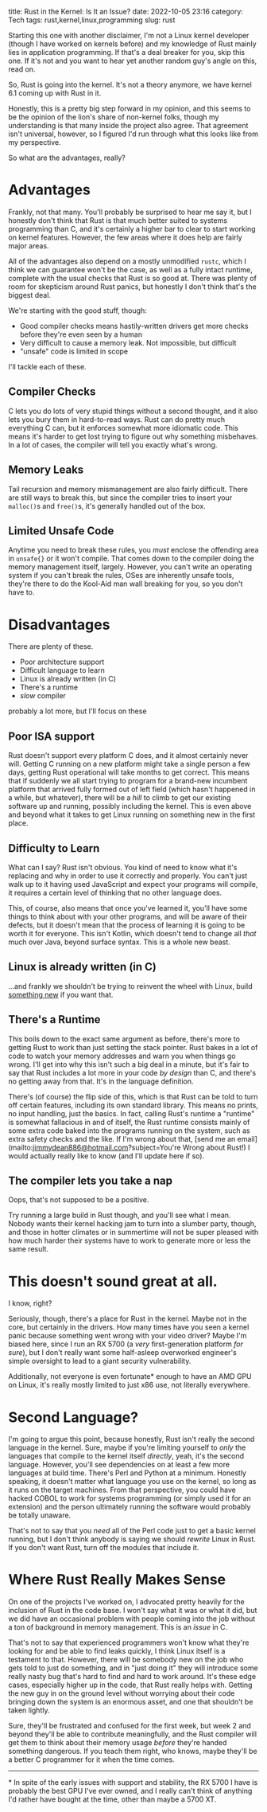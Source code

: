 title: Rust in the Kernel: Is It an Issue?
date: 2022-10-05 23:16
category: Tech
tags: rust,kernel,linux,programming
slug: rust

Starting this one with another disclaimer, I'm not a Linux kernel developer (though I have worked on kernels before) and my knowledge of Rust mainly lies in application programming. If that's a deal breaker for you, skip this one. If it's not and you want to hear yet another random guy's angle on this, read on.

So, Rust is going into the kernel. It's not a theory anymore, we have kernel 6.1 coming up with Rust in it.

Honestly, this is a pretty big step forward in my opinion, and this seems to be the opinion of the lion's share of non-kernel folks, though my understanding is that many inside the project also agree. That agreement isn't universal, however, so I figured I'd run through what this looks like from my perspective.

So what are the advantages, really?

# Advantages

Frankly, not that many. You'll probably be surprised to hear me say it, but I honestly don't think that Rust is that much better suited to systems programming than C, and it's certainly a higher bar to clear to start working on kernel features. However, the few areas where it does help are fairly major areas.

All of the advantages also depend on a mostly unmodified `rustc`, which I think we can guarantee won't be the case, as well as a fully intact runtime, complete with the usual checks that Rust is so good at. There was plenty of room for skepticism around Rust panics, but honestly I don't think that's the biggest deal.

We're starting with the good stuff, though:

* Good compiler checks means hastily-written drivers get more checks before they're even seen by a human
* Very difficult to cause a memory leak. Not impossible, but difficult
* "unsafe" code is limited in scope

I'll tackle each of these.

## Compiler Checks

C lets you do lots of very stupid things without a second thought, and it also lets you bury them in hard-to-read ways. Rust can do pretty much everything C can, but it enforces somewhat more idiomatic code. This means it's harder to get lost trying to figure out why something misbehaves. In a lot of cases, the compiler will tell you exactly what's wrong.

## Memory Leaks

Tail recursion and memory mismanagement are also fairly difficult. There are still ways to break this, but since the compiler tries to insert your `malloc()`s and `free()`s, it's generally handled out of the box.

## Limited Unsafe Code

Anytime you need to break these rules, you _must_ enclose the offending area in `unsafe{}` or it won't compile. That comes down to the compiler doing the memory management itself, largely. However, you can't write an operating system if you can't break the rules, OSes are inherently unsafe tools, they're there to do the Kool-Aid man wall breaking for you, so you don't have to.

# Disadvantages

There are plenty of these.

* Poor architecture support
* Difficult language to learn
* Linux is already written (in C)
* There's a runtime
* _slow_ compiler

probably a lot more, but I'll focus on these

## Poor ISA support

Rust doesn't support every platform C does, and it almost certainly never will. Getting C running on a new platform might take a single person a few days, getting Rust operational will take months to get correct. This means that if suddenly we all start trying to program for a brand-new incumbent platform that arrived fully formed out of left field (which hasn't happened in a while, but whatever), there will be a _hill_ to climb to get our existing software up and running, possibly including the kernel. This is even above and beyond what it takes to get Linux running on something new in the first place.

## Difficulty to Learn

What can I say? Rust isn't obvious. You kind of need to know what it's replacing and why in order to use it correctly and properly. You can't just walk up to it having used JavaScript and expect your programs will compile, it requires a certain level of thinking that no other language does.

This, of course, also means that once you've learned it, you'll have some things to think about with your other programs, and will be aware of their defects, but it doesn't mean that the process of learning it is going to be worth it for everyone. This isn't Kotlin, which doesn't tend to change all _that_ much over Java, beyond surface syntax. This is a whole new beast.

## Linux is already written (in C)

...and frankly we shouldn't be trying to reinvent the wheel with Linux, build [something new](https://redox-os.org) if you want that.

## There's a Runtime

This boils down to the exact same argument as before, there's more to getting Rust to work than just setting the stack pointer. Rust bakes in a lot of code to watch your memory addresses and warn you when things go wrong. I'll get into why this isn't such a big deal in a minute, but it's fair to say that Rust includes a lot more in your code _by design_ than C, and there's no getting away from that. It's in the language definition.

There's (of course) the flip side of this, which is that Rust can be told to turn off certain features, including its own standard library. This means no prints, no input handling, just the basics. In fact, calling Rust's runtime a "runtime" is somewhat fallacious in and of itself, the Rust runtime consists mainly of some extra code baked into the programs running on the system, such as extra safety checks and the like. If I'm wrong about that, [send me an email](mailto:jimmydean886@hotmail.com?subject=You're Wrong about Rust!) I would actually really like to know (and I'll update here if so).

## The compiler lets you take a nap

Oops, that's not supposed to be a positive.

Try running a large build in Rust though, and you'll see what I mean. Nobody wants their kernel hacking jam to turn into a slumber party, though, and those in hotter climates or in summertime will not be super pleased with how much harder their systems have to work to generate more or less the same result.

# This doesn't sound great at all.

I know, right?

Seriously, though, there's a place for Rust in the kernel. Maybe not in the core, but certainly in the drivers. How many times have you seen a kernel panic because something went wrong with your video driver? Maybe I'm biased here, since I run an RX 5700 (a _very_ first-generation platform _for sure_), but I don't really want some half-asleep overworked engineer's simple oversight to lead to a giant security vulnerability.

Additionally, not everyone is even fortunate* enough to have an AMD GPU on Linux, it's really mostly limited to just x86 use, not literally everywhere.

# Second Language?

I'm going to argue this point, because honestly, Rust isn't really the second language in the kernel. Sure, maybe if you're limiting yourself to _only_ the languages that compile to the kernel itself _directly_, yeah, it's the second language. However, you'll see dependencies on at least a few more languages at build time. There's Perl and Python at a minimum. Honestly speaking, it doesn't matter what language you use on the kernel, so long as it runs on the target machines. From that perspective, you could have hacked COBOL to work for systems programming (or simply used it for an extension) and the person ultimately running the software would probably be totally unaware.

That's not to say that you _need_ all of the Perl code just to get a basic kernel running, but I don't think anybody is saying we should _rewrite_ Linux in Rust. If you don't want Rust, turn off the modules that include it.

# Where Rust Really Makes Sense

On one of the projects I've worked on, I advocated pretty heavily for the inclusion of Rust in the code base. I won't say what it was or what it did, but we did have an occasional problem with people coming into the job without a ton of background in memory management. This is an _issue_ in C.

That's not to say that experienced programmers won't know what they're looking for and be able to find leaks quickly, I think Linux itself is a testament to that. However, there will be somebody new on the job who gets told to just do something, and in "just doing it" they will introduce some really nasty bug that's hard to find and hard to work around. It's these edge cases, especially higher up in the code, that Rust really helps with. Getting the new guy in on the ground level without worrying about their code bringing down the system is an enormous asset, and one that shouldn't be taken lightly.

Sure, they'll be frustrated and confused for the first week, but week 2 and beyond they'll be able to contribute meaningfully, and the Rust compiler will get them to think about their memory usage _before_ they're handed something dangerous. If you teach them right, who knows, maybe they'll be a better C programmer for it when the time comes.

---
\* In spite of the early issues with support and stability, the RX 5700 I have is probably the best GPU I've ever owned, and I really can't think of anything I'd rather have bought at the time, other than maybe a 5700 XT.
